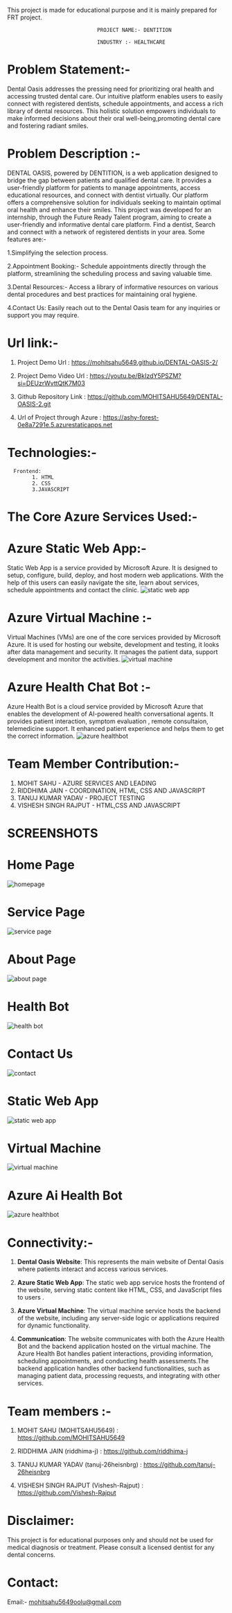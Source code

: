 

This project is made for educational purpose and it is mainly prepared for FRT project.

                                 PROJECT NAME:- DENTITION
   
                                 INDUSTRY :- HEALTHCARE
      
# Problem Statement:-

Dental Oasis addresses the pressing need for prioritizing oral health and accessing trusted dental care. Our intuitive platform enables users to easily connect with registered dentists, schedule appointments, and access a rich library of dental resources. This holistic solution empowers individuals to make informed decisions about their oral well-being,promoting dental care  and fostering radiant smiles.

# Problem Description :-

DENTAL OASIS, powered by DENTITION, is a web application designed to bridge the gap between patients and qualified dental care. It provides a user-friendly platform for patients to manage appointments, access educational resources, and connect with dentist virtually. Our platform offers a comprehensive solution for individuals seeking to maintain optimal oral health and enhance their smiles. This project was developed for an internship, through the Future Ready Talent program, aiming to create a user-friendly and informative dental care platform. Find a dentist, Search  and connect with a network of registered dentists in your area. Some features are:-

1.Simplifying the selection process. 

2.Appointment Booking:- Schedule appointments directly through the platform, streamlining the scheduling process and saving valuable time.

3.Dental Resources:- Access a library of informative resources on various dental procedures and best practices for maintaining oral hygiene.

4.Contact Us: Easily reach out to the Dental Oasis team for any inquiries or support you may  require.

# Url link:-

1. Project Demo Url : https://mohitsahu5649.github.io/DENTAL-OASIS-2/

2. Project Demo Video Url : https://youtu.be/BkIzdY5PSZM?si=DEUzrWvttQtK7M03

3. Github Repository Link : https://github.com/MOHITSAHU5649/DENTAL-OASIS-2.git

4. Url of Project through Azure : https://ashy-forest-0e8a7291e.5.azurestaticapps.net


# Technologies:- 

      Frontend:
            1. HTML 
            2. CSS 
            3.JAVASCRIPT

# The Core Azure Services Used:- 

# Azure Static Web App:-
Static Web App is a service provided by Microsoft Azure. It is designed to setup, configure, build, deploy, and host modern web applications. With the help of this users can easily navigate the site, learn about services, schedule appointments and contact the clinic. ![static web app](https://github.com/MOHITSAHU5649/DENTAL-OASIS-2/assets/141635515/5b01b228-f159-4407-aa59-da25d49d8c20)

# Azure Virtual Machine :-
Virtual Machines (VMs) are one of the core services provided by Microsoft Azure. It is used for hosting our website, development and testing, it looks after data management and security. It manages the patient data, support development and monitor the activities.
![virtual machine](https://github.com/MOHITSAHU5649/DENTAL-OASIS-2/assets/141635515/8ea8cdfc-dd1c-403b-83fa-212a820ac81d)

# Azure Health Chat Bot :-
Azure Health Bot is a cloud service provided by Microsoft Azure that enables the development of AI-powered health conversational agents. It provides patient interaction, symptom evaluation , remote consultaion, telemedicine support. It enhanced patient experience and helps them to get the correct information.
![azure healthbot](https://github.com/MOHITSAHU5649/DENTAL-OASIS-2/assets/141635515/5ad8f75f-e2db-44b0-af6b-d7804baf4d45)

# Team Member Contribution:-
1. MOHIT SAHU - AZURE SERVICES AND LEADING
2. RIDDHIMA JAIN - COORDINATION, HTML, CSS AND JAVASCRIPT
3. TANUJ KUMAR YADAV - PROJECT TESTING
4. VISHESH SINGH RAJPUT - HTML,CSS AND JAVASCRIPT
   
#                              SCREENSHOTS

# Home Page
![homepage](https://github.com/MOHITSAHU5649/DENTAL-OASIS-2/assets/141635515/48064f65-0f60-4a09-aaa5-95145b18280f)

# Service Page
![service page](https://github.com/MOHITSAHU5649/DENTAL-OASIS-2/assets/141635515/6688c96a-838d-45f2-b8e7-741b17e1819a)

# About Page
![about page](https://github.com/MOHITSAHU5649/DENTAL-OASIS-2/assets/141635515/df2e0cbd-eedc-4e47-b7c8-e167ab5efece)

# Health Bot
![health bot](https://github.com/MOHITSAHU5649/DENTAL-OASIS-2/assets/141635515/cd6350b1-a514-4106-96ce-3625fc3297d4)

# Contact Us
![contact](https://github.com/MOHITSAHU5649/DENTAL-OASIS-2/assets/141635515/27556c13-1139-40bf-a494-ff31865fdc90)

# Static Web App
![static web app](https://github.com/MOHITSAHU5649/DENTAL-OASIS-2/assets/141635515/5b01b228-f159-4407-aa59-da25d49d8c20)

# Virtual Machine
![virtual machine](https://github.com/MOHITSAHU5649/DENTAL-OASIS-2/assets/141635515/8ea8cdfc-dd1c-403b-83fa-212a820ac81d)

# Azure Ai Health Bot 
![azure healthbot](https://github.com/MOHITSAHU5649/DENTAL-OASIS-2/assets/141635515/5ad8f75f-e2db-44b0-af6b-d7804baf4d45)



# Connectivity:- 
1. **Dental Oasis Website**: This represents the main website of Dental Oasis where patients interact and access various services. 

2. **Azure Static Web App**: The static web app service hosts the frontend of the website, serving static content like HTML, CSS, and JavaScript files to users . 

3. **Azure Virtual Machine**: The virtual machine service hosts the backend of the website, including any server-side logic or applications required for dynamic functionality. 

4. **Communication**: The website communicates with both the Azure Health Bot and the backend application hosted on the virtual machine. The Azure Health Bot handles patient interactions, providing information, scheduling appointments, and conducting health assessments.The backend application handles other backend functionalities, such as managing patient data, processing requests, and integrating with other services.




# Team members :-

1. MOHIT SAHU
         (MOHITSAHU5649) : https://github.com/MOHITSAHU5649

2. RIDDHIMA JAIN 
        (riddhima-j) : https://github.com/riddhima-j

3. TANUJ KUMAR YADAV
       (tanuj-26heisnbrg) : https://github.com/tanuj-26heisnbrg

5. VISHESH SINGH RAJPUT 
      (Vishesh-Rajput)  : https://github.com/Vishesh-Rajput


# Disclaimer: 
This project is for educational purposes only and should not be used for medical diagnosis or treatment.
Please consult a licensed dentist for any dental concerns.

# Contact:
Email:- mohitsahu5649oolu@gmail.com
